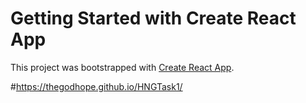 # Getting Started with Create React App

This project was bootstrapped with [Create React App](https://github.com/facebook/create-react-app).

#https://thegodhope.github.io/HNGTask1/
